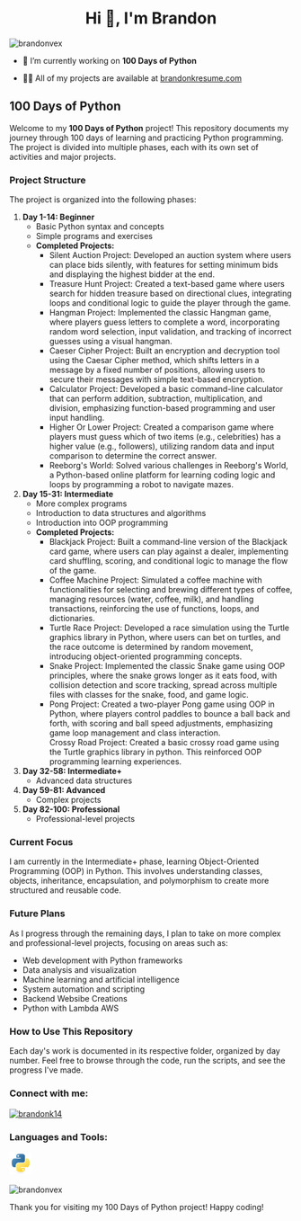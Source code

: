 <h1 align="center">Hi 👋, I'm Brandon</h1>
<p align="left"> <img src="https://komarev.com/ghpvc/?username=brandonvex&label=Profile%20views&color=0e75b6&style=flat" alt="brandonvex" /> </p>

- 🔭 I’m currently working on <strong>100 Days of Python</strong>

- 👨‍💻 All of my projects are available at <a href="http://brandonkresume.com">brandonkresume.com</a>

<h2><strong>100 Days of Python</strong></h2>

<p>Welcome to my <strong>100 Days of Python</strong> project! This repository documents my journey through 100 days of learning and practicing Python programming. The project is divided into multiple phases, each with its own set of activities and major projects.</p>

<h3><strong>Project Structure</strong></h3>

<p>The project is organized into the following phases:</p>

<ol>
  <li><strong>Day 1-14: Beginner</strong>
    <ul>
      <li>Basic Python syntax and concepts</li>
      <li>Simple programs and exercises</li>
      <li><strong>Completed Projects:</strong>
        <ul>
          <li>Silent Auction Project: Developed an auction system where users can place bids silently, with features for setting minimum bids and displaying the highest bidder at the end.</li>
          <li>Treasure Hunt Project: Created a text-based game where users search for hidden treasure based on directional clues, integrating loops and conditional logic to guide the player through the game.</li>
          <li>Hangman Project: Implemented the classic Hangman game, where players guess letters to complete a word, incorporating random word selection, input validation, and tracking of incorrect guesses using a visual hangman.</li>
          <li>Caeser Cipher Project: Built an encryption and decryption tool using the Caesar Cipher method, which shifts letters in a message by a fixed number of positions, allowing users to secure their messages with simple text-based encryption.</li> 
          <li>Calculator Project: Developed a basic command-line calculator that can perform addition, subtraction, multiplication, and division, emphasizing function-based programming and user input handling.</li>
          <li>Higher Or Lower Project: Created a comparison game where players must guess which of two items (e.g., celebrities) has a higher value (e.g., followers), utilizing random data and input comparison to determine the correct answer.</li>
          <li>Reeborg's World: Solved various challenges in Reeborg's World, a Python-based online platform for learning coding logic and loops by programming a robot to navigate mazes.</li>
        </ul>
      </li>
    </ul>
  </li>
  <li><strong>Day 15-31: Intermediate</strong>
    <ul>
      <li>More complex programs</li>
      <li>Introduction to data structures and algorithms</li>
      <li>Introduction into OOP programming</li>
      <li><strong>Completed Projects:</strong>
        <ul>
          <li>Blackjack Project: Built a command-line version of the Blackjack card game, where users can play against a dealer, implementing card shuffling, scoring, and conditional logic to manage the flow of the game.</li>
          <li>Coffee Machine Project: Simulated a coffee machine with functionalities for selecting and brewing different types of coffee, managing resources (water, coffee, milk), and handling transactions, reinforcing the use of functions, loops, and dictionaries.</li>
          <li>Turtle Race Project: Developed a race simulation using the Turtle graphics library in Python, where users can bet on turtles, and the race outcome is determined by random movement, introducing object-oriented programming concepts.</li>
          <li>Snake Project: Implemented the classic Snake game using OOP principles, where the snake grows longer as it eats food, with collision detection and score tracking, spread across multiple files with classes for the snake, food, and game logic.</li>
          <li>Pong Project: Created a two-player Pong game using OOP in Python, where players control paddles to bounce a ball back and forth, with scoring and ball speed adjustments, emphasizing game loop management and class interaction.</li>
          <l1>Crossy Road Project: Created a basic crossy road game using the Turtle graphics library in python. This reinforced OOP programming learning experiences.
        </ul>
      </li>
    </ul>
  </li>
  <li><strong>Day 32-58: Intermediate+</strong>
    <ul>
      <li>Advanced data structures</li>
    </ul>
  </li>
  <li><strong>Day 59-81: Advanced</strong>
    <ul>
      <li>Complex projects</li>
    </ul>
  </li>
  <li><strong>Day 82-100: Professional</strong>
    <ul>
      <li>Professional-level projects</li>
    </ul>
  </li>
</ol>

<h3><strong>Current Focus</strong></h3>

<p>I am currently in the Intermediate+ phase, learning Object-Oriented Programming (OOP) in Python. This involves understanding classes, objects, inheritance, encapsulation, and polymorphism to create more structured and reusable code.</p>

<h3><strong>Future Plans</strong></h3>

<p>As I progress through the remaining days, I plan to take on more complex and professional-level projects, focusing on areas such as:</p>

<ul>
  <li>Web development with Python frameworks</li>
  <li>Data analysis and visualization</li>
  <li>Machine learning and artificial intelligence</li>
  <li>System automation and scripting</li>
  <li>Backend Websibe Creations</li>
  <li>Python with Lambda AWS</li>
</ul>

<h3><strong>How to Use This Repository</strong></h3>

<p>Each day's work is documented in its respective folder, organized by day number. Feel free to browse through the code, run the scripts, and see the progress I've made.</p>

<h3 align="left">Connect with me:</h3>
<p align="left">
  <a href="https://linkedin.com/in/brandonk14" target="blank">
    <img align="center" src="https://raw.githubusercontent.com/rahuldkjain/github-profile-readme-generator/master/src/images/icons/Social/linked-in-alt.svg" alt="brandonk14" height="30" width="40" />
  </a>
</p>

<h3 align="left">Languages and Tools:</h3>
<p align="left"> 
  <a href="https://www.python.org" target="_blank" rel="noreferrer"> 
    <img src="https://raw.githubusercontent.com/devicons/devicon/master/icons/python/python-original.svg" alt="python" width="40" height="40"/> 
  </a> 
</p>

<p><img align="center" src="https://github-readme-stats.vercel.app/api/top-langs?username=brandonvex&show_icons=true&locale=en&layout=compact" alt="brandonvex" /></p>

<p>Thank you for visiting my 100 Days of Python project! Happy coding!</p>
